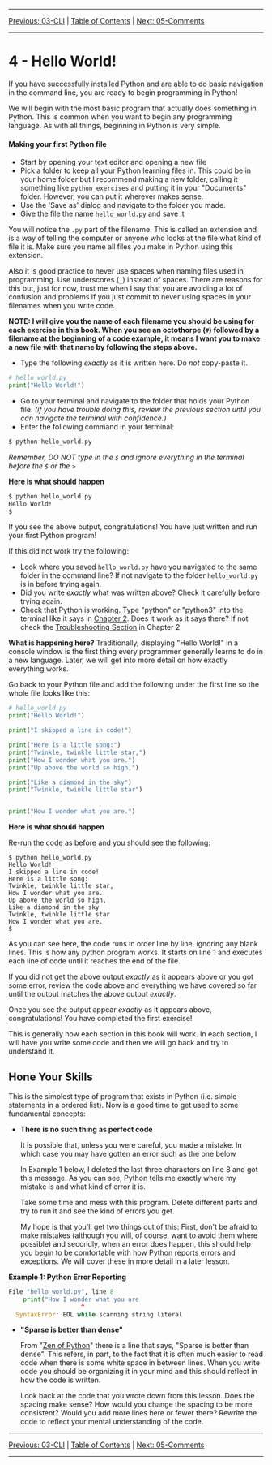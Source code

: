 <!-- Navigation -->

---

[Previous: 03-CLI](./03-CLI.md) | [Table of Contents](./00-Table-of-Contents.md) | [Next: 05-Comments](./05-Comments.md)

---
<!-- End Navigation -->

# 4 - Hello World!

If you have successfully installed Python and are able to do basic navigation in the command line, you are ready to begin programming in Python!

We will begin with the most basic program that actually does something in 
Python. This is common when you want to begin any programming language. As with
all things, beginning in Python is very simple.

#### Making your first Python file

- Start by opening your text editor and opening a new file
- Pick a folder to keep all your Python learning files in. This could be in your home folder but I recommend making a new folder, calling it something like `python_exercises` and putting it in your "Documents" folder. However, you can put it wherever makes sense. 
- Use the 'Save as' dialog and navigate to the folder you made.
- Give the file the name `hello_world.py` and save it

You will notice the `.py` part of the filename. This is called an extension and is a way of telling the computer or anyone who looks at the file what kind of file it is. Make sure you name all files you make in Python using this extension.

   Also it is good practice to never use spaces when naming files used in programming. Use underscores (`_`) instead of spaces. There are reasons for this but, just for now, trust me when I say that you are avoiding a lot of confusion and problems if you just commit to never using spaces in your filenames when you write code.

   **NOTE: I will give you the name of each filename you should be using for each exercise in this book. When you see an octothorpe (`#`) followed by a filename at the beginning of a code example, it means I want you to make a new file with that name by following the steps above.**

- Type the following *exactly* as it is written here. Do *not* copy-paste it.

```python
# hello_world.py
print("Hello World!")
```

- Go to your terminal and navigate to the folder that holds your Python file. *(if you have trouble doing this, review the previous section until you can navigate the terminal with confidence.)*
- Enter the following command in your terminal:

```bash
$ python hello_world.py
```

*Remember, DO NOT type in the `$` and ignore everything in the terminal before the `$` or the `>`*

**Here is what should happen**

```bash
$ python hello_world.py 
Hello World!
$ 
```

If you see the above output, congratulations! You have just written and run your first Python program!

If this did not work try the following:

- Look where you saved `hello_world.py` have you navigated to the same folder in the command line? If not navigate to the folder `hello_world.py` is in before trying again.
- Did you write *exactly* what was written above? Check it carefully before trying again.
- Check that Python is working. Type "python" or "python3" into the terminal like it says in [Chapter 2](./02-Getting-Started.md). Does it work as it says there? If not check the [Troubleshooting Section](./02-Getting-Started.md/#troubleshooting-your-installation) in Chapter 2.

**What is happening here?** 
Traditionally, displaying "Hello World!" in a console window is the first thing every programmer generally learns to do in a new language. Later, we will get into more detail on how exactly everything works.

Go back to your Python file and add the following under the first line so the whole file looks like this:

```python
# hello_world.py
print("Hello World!")

print("I skipped a line in code!")

print("Here is a little song:")
print("Twinkle, twinkle little star,")
print("How I wonder what you are.")
print("Up above the world so high,")

print("Like a diamond in the sky")
print("Twinkle, twinkle little star")


print("How I wonder what you are.")
```

**Here is what should happen** 

Re-run the code as before and you should see the following:

```
$ python hello_world.py 
Hello World!
I skipped a line in code!
Here is a little song:
Twinkle, twinkle little star,
How I wonder what you are.
Up above the world so high,
Like a diamond in the sky
Twinkle, twinkle little star
How I wonder what you are.
$ 
```

As you can see here, the code runs in order line by line, ignoring any blank lines. This is how any python program works. It starts on line 1 and executes each line of code until it reaches the end of the file. 

If you did not get the above output *exactly* as it appears above or you got some error, review the code above and everything we have covered so far until the output matches the above output *exactly*.

Once you see the output appear *exactly* as it appears above, congratulations! You have completed the first exercise!

This is generally how each section in this book will work. In each section, I will have you write some code and then we will go back and try to understand it.

## Hone Your Skills

This is the simplest type of program that exists in Python (i.e. simple statements in a ordered list). Now is a good time to get used to some fundamental concepts:

- **There is no such thing as perfect code**

  It is possible that, unless you were careful, you made a mistake. In which case you may have gotten an error such as the one below

  In Example 1 below, I deleted the last three characters on line 8 and got this message. As you can see, Python tells me exactly where my mistake is and what kind of error it is. 

  Take some time and mess with this program. Delete different parts and try to run it and see the kind of errors you get. 

  My hope is that you'll get two things out of this: First, don't be afraid to make mistakes (although you will, of course, want to avoid them where possible) and secondly, when an error does happen, this should help you begin to be comfortable with how Python reports errors and exceptions. We will cover these in more detail in a later lesson.

**Example 1: Python Error Reporting**

```python
File "hello_world.py", line 8
    print("How I wonder what you are
                    ^
  SyntaxError: EOL while scanning string literal
```

- **"Sparse is better than dense"**

  From "[Zen of Python](https://www.python.org/dev/peps/pep-0020/)" there is a line that says, "Sparse is better than dense". This refers, in part, to the fact that it is often much easier to read code when there is some white space in between lines. When you write code you should be organizing it in your mind and this should reflect in how the code is written.

  Look back at the code that you wrote down from this lesson. Does the spacing make sense? How would you change the spacing to be more consistent? Would you add more lines here or fewer there? Rewrite the code to reflect your mental understanding of the code.

<!-- Navigation -->

---

[Previous: 03-CLI](./03-CLI.md) | [Table of Contents](./00-Table-of-Contents.md) | [Next: 05-Comments](./05-Comments.md)

---
<!-- End Navigation -->
